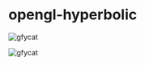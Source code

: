 # opengl-hyperbolic

![gfycat](https://thumbs.gfycat.com/EthicalCluelessDog-size_restricted.gif)

![gfycat](https://thumbs.gfycat.com/SerpentineBitesizedLeafcutterant-size_restricted.gif)
